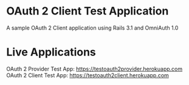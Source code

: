 # OAuth 2 Client Test Application

A sample OAuth 2 Client application using Rails 3.1 and OmniAuth 1.0

# Live Applications

OAuth 2 Provider Test App: https://testoauth2provider.herokuapp.com
OAuth 2 Client Test App: https://testoauth2client.herokuapp.com